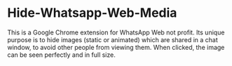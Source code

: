# Hide-Whatsapp-Web-Media
This is a Google Chrome extension for WhatsApp Web not profit. Its unique purpose is to hide images (static or animated) which are shared in a chat window, to avoid other people from viewing them. When clicked, the image can be seen perfectly and in full size.
